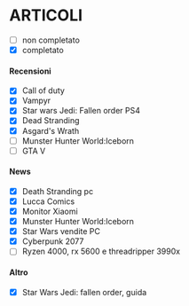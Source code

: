 # ARTICOLI 
  - [ ] non completato
  - [x] completato

#### Recensioni
 - [x] Call of duty 
 - [x] Vampyr
 - [x] Star wars Jedi: Fallen order PS4
 - [x] Dead Stranding
 - [x] Asgard's Wrath
 - [ ] Munster Hunter World:Iceborn
 - [ ] GTA V

#### News
 - [x] Death Stranding pc
 - [x] Lucca Comics
 - [x] Monitor Xiaomi
 - [x] Munster Hunter World:Iceborn
 - [x] Star Wars vendite PC
 - [x] Cyberpunk 2077  
 - [ ] Ryzen 4000, rx 5600 e threadripper 3990x
#### Altro
 - [x] Star Wars Jedi: fallen order, guida
